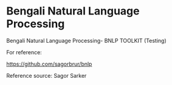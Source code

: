 # Bengali Natural Language Processing
Bengali Natural Language Processing- BNLP TOOLKIT (Testing)

For reference:

https://github.com/sagorbrur/bnlp

 Reference source: Sagor Sarker

